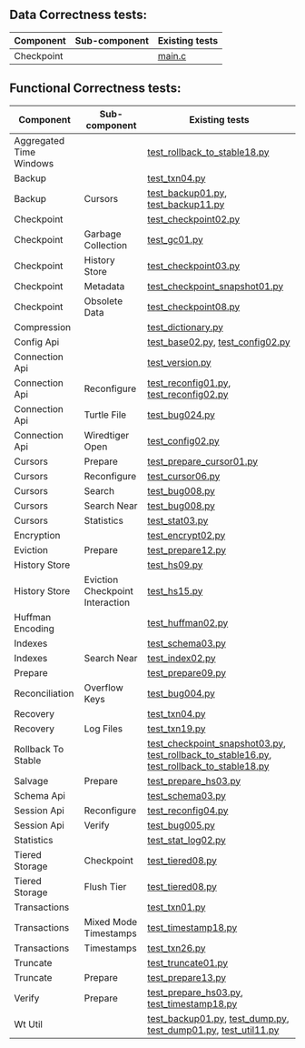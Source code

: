 ## Data Correctness tests:

|Component|Sub-component|Existing tests|
|---|---|---|
|Checkpoint||[main.c](../test/csuite/wt3363_checkpoint_op_races/main.c)
## Functional Correctness tests:

|Component|Sub-component|Existing tests|
|---|---|---|
|Aggregated Time Windows||[test_rollback_to_stable18.py](../test/suite/test_rollback_to_stable18.py)
|Backup||[test_txn04.py](../test/suite/test_txn04.py)
|Backup|Cursors|[test_backup01.py](../test/suite/test_backup01.py), [test_backup11.py](../test/suite/test_backup11.py)
|Checkpoint||[test_checkpoint02.py](../test/suite/test_checkpoint02.py)
|Checkpoint|Garbage Collection|[test_gc01.py](../test/suite/test_gc01.py)
|Checkpoint|History Store|[test_checkpoint03.py](../test/suite/test_checkpoint03.py)
|Checkpoint|Metadata|[test_checkpoint_snapshot01.py](../test/suite/test_checkpoint_snapshot01.py)
|Checkpoint|Obsolete Data|[test_checkpoint08.py](../test/suite/test_checkpoint08.py)
|Compression||[test_dictionary.py](../test/suite/test_dictionary.py)
|Config Api||[test_base02.py](../test/suite/test_base02.py), [test_config02.py](../test/suite/test_config02.py)
|Connection Api||[test_version.py](../test/suite/test_version.py)
|Connection Api|Reconfigure|[test_reconfig01.py](../test/suite/test_reconfig01.py), [test_reconfig02.py](../test/suite/test_reconfig02.py)
|Connection Api|Turtle File|[test_bug024.py](../test/suite/test_bug024.py)
|Connection Api|Wiredtiger Open|[test_config02.py](../test/suite/test_config02.py)
|Cursors|Prepare|[test_prepare_cursor01.py](../test/suite/test_prepare_cursor01.py)
|Cursors|Reconfigure|[test_cursor06.py](../test/suite/test_cursor06.py)
|Cursors|Search|[test_bug008.py](../test/suite/test_bug008.py)
|Cursors|Search Near|[test_bug008.py](../test/suite/test_bug008.py)
|Cursors|Statistics|[test_stat03.py](../test/suite/test_stat03.py)
|Encryption||[test_encrypt02.py](../test/suite/test_encrypt02.py)
|Eviction|Prepare|[test_prepare12.py](../test/suite/test_prepare12.py)
|History Store||[test_hs09.py](../test/suite/test_hs09.py)
|History Store|Eviction Checkpoint Interaction|[test_hs15.py](../test/suite/test_hs15.py)
|Huffman Encoding||[test_huffman02.py](../test/suite/test_huffman02.py)
|Indexes||[test_schema03.py](../test/suite/test_schema03.py)
|Indexes|Search Near|[test_index02.py](../test/suite/test_index02.py)
|Prepare||[test_prepare09.py](../test/suite/test_prepare09.py)
|Reconciliation|Overflow Keys|[test_bug004.py](../test/suite/test_bug004.py)
|Recovery||[test_txn04.py](../test/suite/test_txn04.py)
|Recovery|Log Files|[test_txn19.py](../test/suite/test_txn19.py)
|Rollback To Stable||[test_checkpoint_snapshot03.py](../test/suite/test_checkpoint_snapshot03.py), [test_rollback_to_stable16.py](../test/suite/test_rollback_to_stable16.py), [test_rollback_to_stable18.py](../test/suite/test_rollback_to_stable18.py)
|Salvage|Prepare|[test_prepare_hs03.py](../test/suite/test_prepare_hs03.py)
|Schema Api||[test_schema03.py](../test/suite/test_schema03.py)
|Session Api|Reconfigure|[test_reconfig04.py](../test/suite/test_reconfig04.py)
|Session Api|Verify|[test_bug005.py](../test/suite/test_bug005.py)
|Statistics||[test_stat_log02.py](../test/suite/test_stat_log02.py)
|Tiered Storage|Checkpoint|[test_tiered08.py](../test/suite/test_tiered08.py)
|Tiered Storage|Flush Tier|[test_tiered08.py](../test/suite/test_tiered08.py)
|Transactions||[test_txn01.py](../test/suite/test_txn01.py)
|Transactions|Mixed Mode Timestamps|[test_timestamp18.py](../test/suite/test_timestamp18.py)
|Transactions|Timestamps|[test_txn26.py](../test/suite/test_txn26.py)
|Truncate||[test_truncate01.py](../test/suite/test_truncate01.py)
|Truncate|Prepare|[test_prepare13.py](../test/suite/test_prepare13.py)
|Verify|Prepare|[test_prepare_hs03.py](../test/suite/test_prepare_hs03.py), [test_timestamp18.py](../test/suite/test_timestamp18.py)
|Wt Util||[test_backup01.py](../test/suite/test_backup01.py), [test_dump.py](../test/suite/test_dump.py), [test_dump01.py](../test/suite/test_dump01.py), [test_util11.py](../test/suite/test_util11.py)
